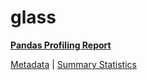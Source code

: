 # glass

[**Pandas Profiling Report**](https://epistasislab.github.io/penn-ml-benchmarks/profile/glass.html)

[Metadata](metadata.yaml) | [Summary Statistics](summary_stats.tsv)
